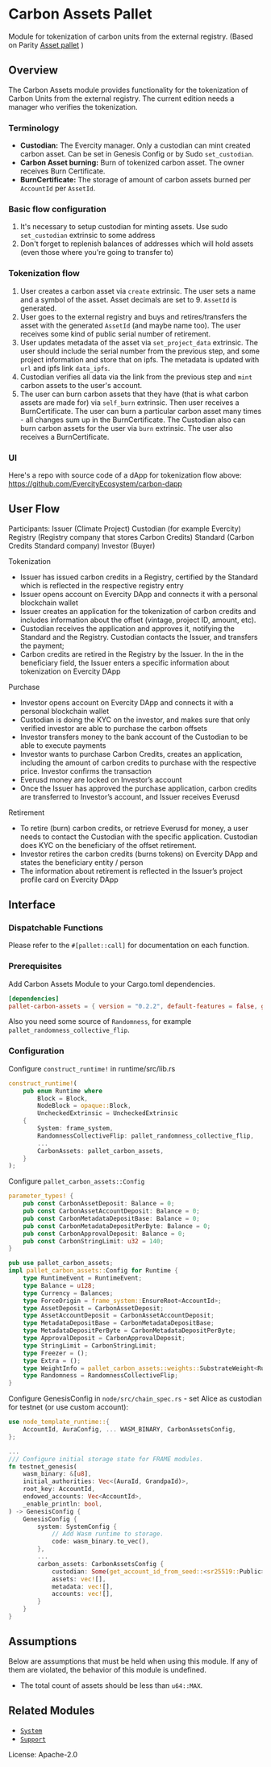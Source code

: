 # Carbon Assets Pallet

Module for tokenization of carbon units from the external registry. (Based on Parity [Asset pallet](https://github.com/paritytech/substrate/tree/polkadot-v0.9.23/frame/assets#assets-module) )

## Overview

The Carbon Assets module provides functionality for the tokenization of Carbon Units from the external registry. The current edition needs a manager who verifies the tokenization.

### Terminology

- **Custodian:** The Evercity manager. Only a custodian can mint created carbon asset. Can be set in Genesis Config or by Sudo `set_custodian`.
- **Carbon Asset burning:** Burn of tokenized carbon asset. The owner receives Burn Certificate.
- **BurnCertificate:** The storage of amount of carbon assets burned per `AccountId` per `AssetId`.

### Basic flow configuration

1. It's necessary to setup custodian for minting assets. Use sudo `set_custodian` extrinsic to some address
2. Don't forget to replenish balances of addresses which will hold assets (even those where you're going to transfer to)

### Tokenization flow

1. User creates a carbon asset via `create` extrinsic. The user sets a name and a symbol of the asset. Asset decimals are set to 9. `AssetId` is generated.
2. User goes to the external registry and buys and retires/transfers the asset with the generated `AssetId` (and maybe name too). The user receives some kind of public serial number of retirement.
3. User updates metadata of the asset via `set_project_data` extrinsic. The user should include the serial number from the previous step, and some project information and store that on ipfs. The metadata is updated with `url` and ipfs link `data_ipfs`.
4. Custodian verifies all data via the link from the previous step and `mint` carbon assets to the user's account.
5. The user can burn carbon assets that they have (that is what carbon assets are made for) via `self_burn` extrinsic. Then user receives a BurnCertificate. The user can burn a particular carbon asset many times - all changes sum up in the BurnCertificate. The Custodian also can burn carbon assets for the user via `burn` extrinsic. The user also receives a BurnCertificate.

### UI

Here's a repo with source code of a dApp for tokenization flow above: https://github.com/EvercityEcosystem/carbon-dapp

## User Flow

Participants:
Issuer (Climate Project)
Custodian (for example Evercity)
Registry (Registry company that stores Carbon Credits)
Standard (Carbon Credits Standard company)
Investor (Buyer)

Tokenization

- Issuer has issued carbon credits in a Registry, certified by the Standard which is reflected in the respective registry entry
- Issuer opens account on Evercity DApp and connects it with a personal blockchain wallet
- Issuer creates an application for the tokenization of carbon credits and includes information about the offset (vintage, project ID, amount, etc).
- Custodian receives the application and approves it, notifying the Standard and the Registry. Custodian contacts the Issuer, and transfers the payment;
- Carbon credits are retired in the Registry by the Issuer. In the in the beneficiary field, the Issuer enters a specific information about tokenization on Evercity DApp

Purchase

- Investor opens account on Evercity DApp and connects it with a personal blockchain wallet
- Custodian is doing the KYC on the investor, and makes sure that only verified investor are able to purchase the carbon offsets
- Investor transfers money to the bank account of the Custodian to be able to execute payments
- Investor wants to purchase Carbon Credits, creates an application, including the amount of carbon credits to purchase with the respective price. Investor confirms the transaction
- Everusd money are locked on Investor’s account
- Once the Issuer has approved the purchase application, carbon credits are transferred to Investor’s account, and Issuer receives Everusd

Retirement

- To retire (burn) carbon credits, or retrieve Everusd for money, a user needs to contact the Custodian with the specific application. Custodian does KYC on the beneficiary of the offset retirement.
- Investor retires the carbon credits (burns tokens) on Evercity DApp and states the beneficiary entity / person
- The information about retirement is reflected in the Issuer’s project profile card on Evercity DApp

## Interface

### Dispatchable Functions

Please refer to the `#[pallet::call]` for documentation on each function.

### Prerequisites

Add Carbon Assets Module to your Cargo.toml dependencies.

```toml
[dependencies]
pallet-carbon-assets = { version = "0.2.2", default-features = false, git = "https://github.com/EvercityEcosystem/carbon-assets.git" }
```

Also you need some source of `Randomness`, for example `pallet_randomness_collective_flip`.

### Configuration

Configure `construct_runtime!` in runtime/src/lib.rs

```rust
construct_runtime!(
	pub enum Runtime where
		Block = Block,
		NodeBlock = opaque::Block,
		UncheckedExtrinsic = UncheckedExtrinsic
	{
		System: frame_system,
		RandomnessCollectiveFlip: pallet_randomness_collective_flip,
        ...
		CarbonAssets: pallet_carbon_assets,
	}
);
```

Configure `pallet_carbon_assets::Config`

```rust
parameter_types! {
	pub const CarbonAssetDeposit: Balance = 0;
	pub const CarbonAssetAccountDeposit: Balance = 0;
	pub const CarbonMetadataDepositBase: Balance = 0;
	pub const CarbonMetadataDepositPerByte: Balance = 0;
	pub const CarbonApprovalDeposit: Balance = 0;
	pub const CarbonStringLimit: u32 = 140;
}

pub use pallet_carbon_assets;
impl pallet_carbon_assets::Config for Runtime {
	type RuntimeEvent = RuntimeEvent;
	type Balance = u128;
	type Currency = Balances;
	type ForceOrigin = frame_system::EnsureRoot<AccountId>;
	type AssetDeposit = CarbonAssetDeposit;
	type AssetAccountDeposit = CarbonAssetAccountDeposit;
	type MetadataDepositBase = CarbonMetadataDepositBase;
	type MetadataDepositPerByte = CarbonMetadataDepositPerByte;
	type ApprovalDeposit = CarbonApprovalDeposit;
	type StringLimit = CarbonStringLimit;
	type Freezer = ();
	type Extra = ();
	type WeightInfo = pallet_carbon_assets::weights::SubstrateWeight<Runtime>;
	type Randomness = RandomnessCollectiveFlip;
}
```

Configure GenesisConfig in `node/src/chain_spec.rs` - set Alice as custodian for testnet (or use custom account):

```rust
use node_template_runtime::{
	AccountId, AuraConfig, ... WASM_BINARY, CarbonAssetsConfig,
};

...
/// Configure initial storage state for FRAME modules.
fn testnet_genesis(
	wasm_binary: &[u8],
	initial_authorities: Vec<(AuraId, GrandpaId)>,
	root_key: AccountId,
	endowed_accounts: Vec<AccountId>,
	_enable_println: bool,
) -> GenesisConfig {
	GenesisConfig {
		system: SystemConfig {
			// Add Wasm runtime to storage.
			code: wasm_binary.to_vec(),
		},
		...
		carbon_assets: CarbonAssetsConfig {
			custodian: Some(get_account_id_from_seed::<sr25519::Public>("Alice")),
			assets: vec![],
			metadata: vec![],
			accounts: vec![],
		}
	}
}

```

## Assumptions

Below are assumptions that must be held when using this module. If any of
them are violated, the behavior of this module is undefined.

- The total count of assets should be less than
  `u64::MAX`.

## Related Modules

- [`System`](https://docs.rs/frame-system/latest/frame_system/)
- [`Support`](https://docs.rs/frame-support/latest/frame_support/)

License: Apache-2.0

